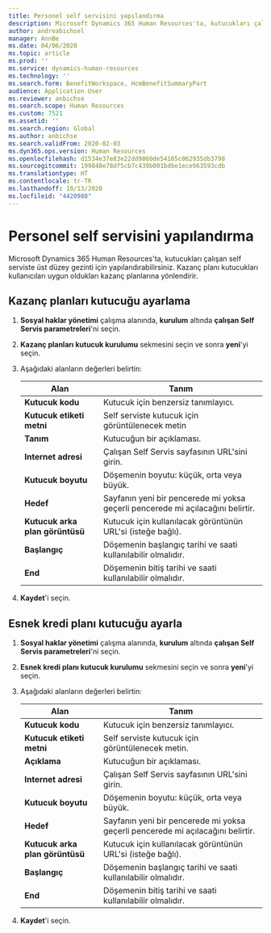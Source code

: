 ```yaml
---
title: Personel self servisini yapılandırma
description: Microsoft Dynamics 365 Human Resources'ta, kutucukları çalışan self serviste üst düzey gezinti için yapılandırabilirsiniz.
author: andreabichsel
manager: AnnBe
ms.date: 04/06/2020
ms.topic: article
ms.prod: ''
ms.service: dynamics-human-resources
ms.technology: ''
ms.search.form: BenefitWorkspace, HcmBenefitSummaryPart
audience: Application User
ms.reviewer: anbichse
ms.search.scope: Human Resources
ms.custom: 7521
ms.assetid: ''
ms.search.region: Global
ms.author: anbichse
ms.search.validFrom: 2020-02-03
ms.dyn365.ops.version: Human Resources
ms.openlocfilehash: d1534e37e83e22dd9860de54165c062935db3798
ms.sourcegitcommit: 199848e78df5cb7c439b001bdbe1ece963593cdb
ms.translationtype: HT
ms.contentlocale: tr-TR
ms.lasthandoff: 10/13/2020
ms.locfileid: "4420988"
---
```

# <a name="configure-employee-self-service"></a>Personel self servisini yapılandırma

Microsoft Dynamics 365 Human Resources'ta, kutucukları çalışan self serviste üst düzey gezinti için yapılandırabilirsiniz. Kazanç planı kutucukları kullanıcıları uygun oldukları kazanç planlarına yönlendirir.

## <a name="set-up-a-benefit-plans-tile"></a>Kazanç planları kutucuğu ayarlama

1. **Sosyal haklar yönetimi** çalışma alanında, **kurulum** altında **çalışan Self Servis parametreleri**'ni seçin.

2. **Kazanç planları kutucuk kurulumu** sekmesini seçin ve sonra **yeni**'yi seçin.

3. Aşağıdaki alanların değerleri belirtin:

   | Alan | Tanım |
   | --- | --- |
   | **Kutucuk kodu** | Kutucuk için benzersiz tanımlayıcı. |
   | **Kutucuk etiketi metni** | Self serviste kutucuk için görüntülenecek metin |
   | **Tanım** | Kutucuğun bir açıklaması. |
   | **Internet adresi** | Çalışan Self Servis sayfasının URL'sini girin. |
   | **Kutucuk boyutu** | Döşemenin boyutu: küçük, orta veya büyük. |
   | **Hedef** | Sayfanın yeni bir pencerede mi yoksa geçerli pencerede mi açılacağını belirtir. |
   | **Kutucuk arka plan görüntüsü** | Kutucuk için kullanılacak görüntünün URL'si (isteğe bağlı). |
   | **Başlangıç** | Döşemenin başlangıç tarihi ve saati kullanılabilir olmalıdır. |
   | **End** | Döşemenin bitiş tarihi ve saati kullanılabilir olmalıdır. |

4. **Kaydet**'i seçin.

## <a name="set-up-a-flex-credit-plan-tile"></a>Esnek kredi planı kutucuğu ayarla

1. **Sosyal haklar yönetimi** çalışma alanında, **kurulum** altında **çalışan Self Servis parametreleri**'ni seçin.

2. **Esnek kredi planı kutucuk kurulumu** sekmesini seçin ve sonra **yeni**'yi seçin.

3. Aşağıdaki alanların değerleri belirtin:

   | Alan | Tanım |
   | --- | --- |
   | **Kutucuk kodu** | Kutucuk için benzersiz tanımlayıcı. |
   | **Kutucuk etiketi metni** | Self serviste kutucuk için görüntülenecek metin. |
   | **Açıklama** | Kutucuğun bir açıklaması. |
   | **Internet adresi** | Çalışan Self Servis sayfasının URL'sini girin. |
   | **Kutucuk boyutu** | Döşemenin boyutu: küçük, orta veya büyük. |
   | **Hedef** | Sayfanın yeni bir pencerede mi yoksa geçerli pencerede mi açılacağını belirtir. |
   | **Kutucuk arka plan görüntüsü** | Kutucuk için kullanılacak görüntünün URL'si (isteğe bağlı). |
   | **Başlangıç** | Döşemenin başlangıç tarihi ve saati kullanılabilir olmalıdır. |
   | **End** | Döşemenin bitiş tarihi ve saati kullanılabilir olmalıdır. |

4. **Kaydet**'i seçin.
